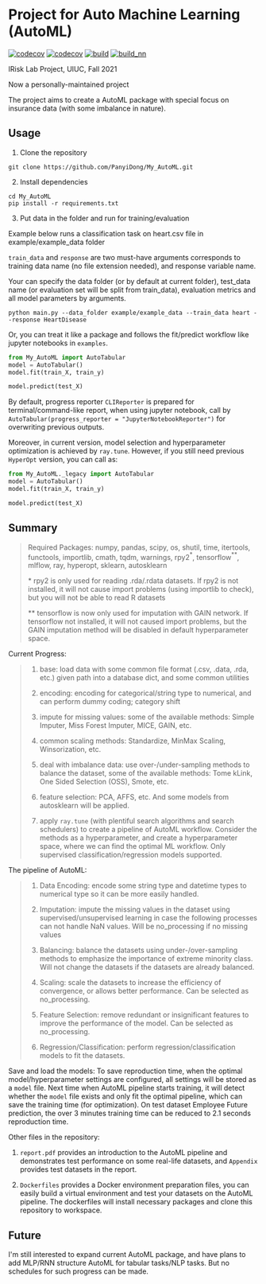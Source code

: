 # Project for Auto Machine Learning (AutoML)

[![codecov](https://codecov.io/gh/PanyiDong/My_AutoML/branch/master/graph/badge.svg?token=S12Q35HH2Y)](https://codecov.io/gh/PanyiDong/My_AutoML) [![codecov](https://github.com/PanyiDong/My_AutoML/actions/workflows/codecov/badge.svg)](https://github.com/PanyiDong/My_AutoML/actions) [![build](https://github.com/PanyiDong/My_AutoML/actions/workflows/build/badge.svg)](https://github.com/PanyiDong/My_AutoML/actions) [![build_nn](https://github.com/PanyiDong/My_AutoML/actions/workflows/build_nn/badge.svg)](https://github.com/PanyiDong/My_AutoML/actions)

IRisk Lab Project, UIUC, Fall 2021

Now a personally-maintained project

The project aims to create a AutoML package with special focus on insurance data (with some imbalance in nature).

## Usage

1. Clone the repository

```console
git clone https://github.com/PanyiDong/My_AutoML.git
```

2. Install dependencies

```console
cd My_AutoML
pip install -r requirements.txt
```

3. Put data in the folder and run for training/evaluation

Example below runs a classification task on heart.csv file in example/example_data folder

`train_data` and `response` are two must-have arguments corresponds to training data name (no file extension needed), and response variable name.

Your can specify the data folder (or by default at current folder), test_data name (or evaluation set will be split from train_data), evaluation metrics and all model parameters by arguments.

```console
python main.py --data_folder example/example_data --train_data heart --response HeartDisease
```

Or, you can treat it like a package and follows the fit/predict workflow like jupyter notebooks in `examples`.

```python
from My_AutoML import AutoTabular
model = AutoTabular()
model.fit(train_X, train_y)

model.predict(test_X)
```

By default, progress reporter `CLIReporter` is prepared for terminal/command-like report, when using jupyter notebook, call by `AutoTabular(progress_reporter = "JupyterNotebookReporter")` for overwriting previous outputs.

Moreover, in current version, model selection and hyperparameter optimization is achieved by `ray.tune`. However, if you still need previous `HyperOpt` version, you can call as:

```python
from My_AutoML._legacy import AutoTabular
model = AutoTabular()
model.fit(train_X, train_y)

model.predict(test_X)
```

## Summary

> Required Packages: numpy, pandas, scipy, os, shutil, time, itertools, functools, importlib, cmath, tqdm, warnings, rpy2$^{*}$, tensorflow$^{**}$, mlflow, ray, hyperopt, sklearn, autosklearn
>
> $*$ rpy2 is only used for reading .rda/.rdata datasets. If rpy2 is not installed, it will not cause import problems (using importlib to check), but you will not be able to read R datasets
>
> $**$ tensorflow is now only used for imputation with GAIN network. If tensorflow not installed, it will not caused import problems, but the GAIN imputation method will be disabled in default hyperparameter space.

Current Progress:

> 1. base: load data with some common file format (.csv, .data, .rda, etc.) given path into a database dict, and some common utilities
>
> 2. encoding: encoding for categorical/string type to numerical, and can perform dummy coding; category shift
>
> 3. impute for missing values: some of the available methods: Simple Imputer, Miss Forest Imputer, MICE, GAIN, etc.
>
> 4. common scaling methods: Standardize, MinMax Scaling, Winsorization, etc.
>
> 5. deal with imbalance data: use over-/under-sampling methods to balance the dataset, some of the available methods: Tome kLink, One Sided Selection (OSS), Smote, etc.
>
> 6. feature selection: PCA, AFFS, etc. And some models from autosklearn will be applied.
>
> 7. apply `ray.tune` (with plentiful search algorithms and search schedulers) to create a pipeline of AutoML workflow. Consider the methods as a hyperparameter, and create a hyperparameter space, where we can find the optimal ML workflow. Only supervised classification/regression models supported.

The pipeline of AutoML:

> 1. Data Encoding: encode some string type and datetime types to numerical type so it can be more easily handled.
>
> 2. Imputation: impute the missing values in the dataset using supervised/unsupervised learning in case the following processes can not handle NaN values. Will be no_processing if no missing values
>
> 3. Balancing: balance the datasets using under-/over-sampling methods to emphasize the importance of extreme minority class. Will not change the datasets if the datasets are already balanced.
>
> 4. Scaling: scale the datasets to increase the efficiency of convergence, or allows better performance. Can be selected as no_processing.
>
> 5. Feature Selection: remove redundant or insignificant features to improve the performance of the model. Can be selected as no_processing.
>
> 6. Regression/Classification: perform regression/classification models to fit the datasets.

Save and load the models: To save reproduction time, when the optimal model/hyperparameter settings are configured, all settings will be stored as a `model` file. Next time when AutoML pipeline starts training, it will detect whether the `model` file exists and only fit the optimal pipeline, which can save the training time (for optimization). On test dataset Employee Future prediction, the over 3 minutes training time can be reduced to 2.1 seconds reproduction time.

Other files in the repository:

1. `report.pdf` provides an introduction to the AutoML pipeline and demonstrates test performance on some real-life datasets, and `Appendix` provides test datasets in the report.

2. `Dockerfiles` provides a Docker environment preparation files, you can easily build a virtual environment and test your datasets on the AutoML pipeline. The dockerfiles will install necessary packages and clone this repository to workspace.

## Future

I'm still interested to expand current AutoML package, and have plans to add MLP/RNN structure AutoML for tabular tasks/NLP tasks. But no schedules for such progress can be made.

